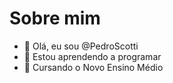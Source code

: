 # Sobre mim
- 👋 Olá, eu sou @PedroScotti
- 👀 Estou aprendendo a programar
- 🌱 Cursando o Novo Ensino Médio

<!---
PedroScotti/PedroScotti is a ✨ special ✨ repository because its `README.md` (this file) appears on your GitHub profile.
You can click the Preview link to take a look at your changes.
--->
